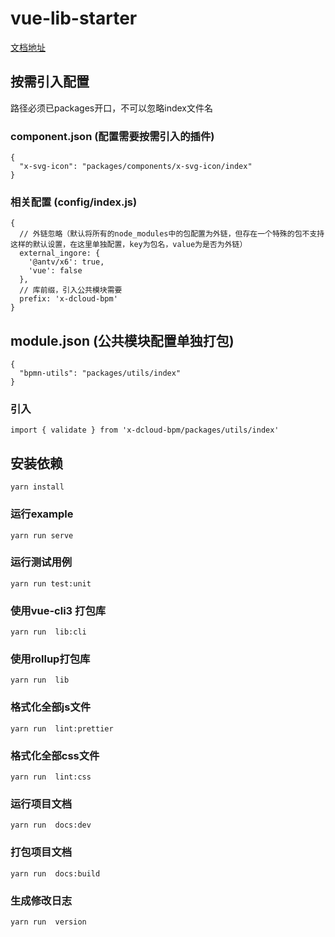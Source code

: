 # vue-lib-starter

[文档地址](https://juejin.im/post/5d7860b0f265da03bc12a3d2)

## 按需引入配置
路径必须已packages开口，不可以忽略index文件名
### component.json (配置需要按需引入的插件)
```
{
  "x-svg-icon": "packages/components/x-svg-icon/index"
}
```
### 相关配置 (config/index.js)
```
{
  // 外链忽略（默认将所有的node_modules中的包配置为外链，但存在一个特殊的包不支持这样的默认设置，在这里单独配置，key为包名，value为是否为外链）
  external_ingore: {  
    '@antv/x6': true,
    'vue': false
  },
  // 库前缀，引入公共模块需要
  prefix: 'x-dcloud-bpm'
}
```
## module.json (公共模块配置单独打包)
```
{
  "bpmn-utils": "packages/utils/index"
}
```
### 引入
```
import { validate } from 'x-dcloud-bpm/packages/utils/index'
```
## 安装依赖
```
yarn install
```

### 运行example
```
yarn run serve
```


### 运行测试用例
```
yarn run test:unit
```

### 使用vue-cli3 打包库
```
yarn run  lib:cli
```

### 使用rollup打包库
```
yarn run  lib
```

### 格式化全部js文件
```
yarn run  lint:prettier
```

### 格式化全部css文件
```
yarn run  lint:css
```
### 运行项目文档
```
yarn run  docs:dev
```

### 打包项目文档
```
yarn run  docs:build
```

### 生成修改日志
```
yarn run  version
```
